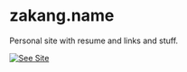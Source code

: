 # zakang.name

Personal site with resume and links and stuff.

[![See Site](https://img.shields.io/badge/see-site-f74b16.svg)](https://zakang.name/)
